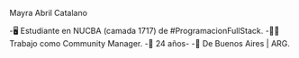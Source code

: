 Mayra Abril Catalano

-🖥️ Estudiante en NUCBA (camada 1717) de #ProgramacionFullStack.
-👩‍💻 Trabajo como Community Manager.
-📆 24 años-
-📌 De Buenos Aires | ARG.
